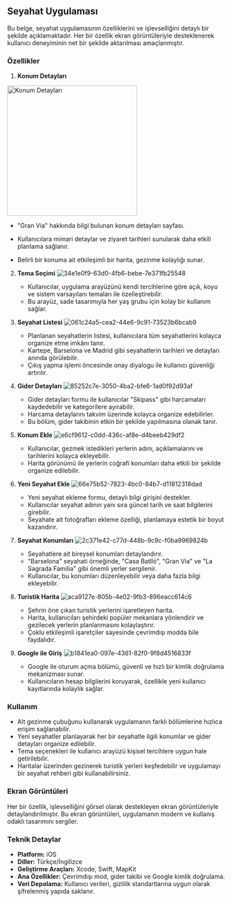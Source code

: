## Seyahat Uygulaması

Bu belge, seyahat uygulamasının özelliklerini ve işlevselliğini detaylı bir şekilde açıklamaktadır. Her bir özellik ekran görüntüleriyle desteklenerek kullanıcı deneyiminin net bir şekilde aktarılması amaçlanmıştır.

### Özellikler

1. **Konum Detayları**
<img src="https://github.com/user-attachments/assets/99dcaa74-f3f2-4cc4-a642-65c6b464031e" alt="Konum Detayları" width="300" />

   - "Gran Via" hakkında bilgi bulunan konum detayları sayfası.
     
   - Kullanıcılara mimari detaylar ve ziyaret tarihleri sunularak daha etkili planlama sağlanır.
     
   - Belirli bir konuma ait etkileşimli bir harita, gezinme kolaylığı sunar.

2. **Tema Seçimi**
   ![34e1e0f9-63d0-4fb6-bebe-7e371fb25548](https://github.com/user-attachments/assets/12b2f651-7fd0-48c0-aee6-d9156806701a)
   - Kullanıcılar, uygulama arayüzünü kendi tercihlerine göre açık, koyu ve sistem varsayılanı temaları ile özelleştirebilir.
   - Bu arayüz, sade tasarımıyla her yaş grubu için kolay bir kullanım sağlar.

3. **Seyahat Listesi**
   ![061c24a5-cea2-44e6-9c91-73523b6bcab9](https://github.com/user-attachments/assets/aa4f3c73-92de-4ad5-ab9b-b18c10370f3d)
   - Planlanan seyahatlerin listesi, kullanıcılara tüm seyahatlerini kolayca organize etme imkânı tanır.
   - Kartepe, Barselona ve Madrid gibi seyahatlerin tarihleri ve detayları anında görülebilir.
   - Çıkış yapma işlemi öncesinde onay diyalogu ile kullanıcı güvenliği artırılır.

4. **Gider Detayları**
   ![85252c7e-3050-4ba2-bfe6-1ad0f92d93af](https://github.com/user-attachments/assets/2b9db335-2d6d-47d6-a54b-139a9ae81f16)
   - Gider detayları formu ile kullanıcılar "Skipass" gibi harcamaları kaydedebilir ve kategorilere ayırabilir.
   - Harcama detaylarını takvim üzerinde kolayca organize edebilirler.
   - Bu bölüm, gider takibinin etkin bir şekilde yapılmasına olanak tanır.

5. **Konum Ekle**
   ![e6cf9612-c0dd-436c-af8e-d4beeb429df2](https://github.com/user-attachments/assets/dc2319df-8860-4ce4-aa44-a8875320507e)
   - Kullanıcılar, gezmek istedikleri yerlerin adını, açıklamalarını ve tarihlerini kolayca ekleyebilir.
   - Harita görünümü ile yerlerin coğrafi konumları daha etkili bir şekilde organize edilebilir.

6. **Yeni Seyahat Ekle**
   ![66e75b52-7823-4bc0-84b7-d11812318dad](https://github.com/user-attachments/assets/7aa6a82c-2c67-4a14-b2f1-5e57c2d7044d)
   - Yeni seyahat ekleme formu, detaylı bilgi girişini destekler.
   - Kullanıcılar seyahat adının yanı sıra güncel tarih ve saat bilgilerini girebilir.
   - Seyahate ait fotoğrafları ekleme özelliği, planlamaya estetik bir boyut kazandırır.

7. **Seyahat Konumları**
   ![2c371e42-c77d-448b-9c9c-f0ba9969824b](https://github.com/user-attachments/assets/8c0483dd-ef0d-482e-ae87-ae5ed94c25ea)
   - Seyahatlere ait bireysel konumları detaylandırır.
   - "Barselona" seyahati örneğinde, "Casa Batlló", "Gran Via" ve "La Sagrada Familia" gibi önemli yerler sergilenir.
   - Kullanıcılar, bu konumları düzenleyebilir veya daha fazla bilgi ekleyebilir.

8. **Turistik Harita**
   ![aca9127e-805b-4e02-9fb3-896eacc614c6](https://github.com/user-attachments/assets/c8652823-7d35-4509-beec-3753bddd7746)
   - Şehrin öne çıkan turistik yerlerini işaretleyen harita.
   - Harita, kullanıcıları şehirdeki popüler mekanlara yönlendirir ve gezilecek yerlerin planlanmasını kolaylaştırır.
   - Çoklu etkileşimli işaretçiler sayesinde çevrimdışı modda bile faydalıdır.

9. **Google ile Giriş**
   ![b1841ea0-097e-4361-82f0-9f8d4516833f](https://github.com/user-attachments/assets/66733f65-afc9-486d-ae69-8365bf271db3)
   - Google ile oturum açma bölümü, güvenli ve hızlı bir kimlik doğrulama mekanizması sunar.
   - Kullanıcıların hesap bilgilerini koruyarak, özellikle yeni kullanıcı kayıtlarında kolaylık sağlar.

### Kullanım

- Alt gezinme çubuğunu kullanarak uygulamanın farklı bölümlerine hızlıca erişim sağlanabilir.
- Yeni seyahatler planlayarak her bir seyahatle ilgili konumlar ve gider detayları organize edilebilir.
- Tema seçenekleri ile kullanıcı arayüzü kişisel tercihlere uygun hale getirilebilir.
- Haritalar üzerinden gezinerek turistik yerleri keşfedebilir ve uygulamayı bir seyahat rehberi gibi kullanabilirsiniz.

### Ekran Görüntüleri

Her bir özellik, işlevselliğini görsel olarak destekleyen ekran görüntüleriyle detaylandırılmıştır. Bu ekran görüntüleri, uygulamanın modern ve kullanış odaklı tasarımını sergiler.

### Teknik Detaylar

- **Platform:** iOS
- **Diller:** Türkçe/İngilizce
- **Geliştirme Araçları:** Xcode, Swift, MapKit
- **Ana Özellikler:** Çevrimdışı mod, gider takibi ve Google kimlik doğrulama.
- **Veri Depolama:** Kullanıcı verileri, gizlilik standartlarına uygun olarak şifrelenmiş yapıda saklanır.


